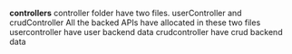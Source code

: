 **controllers**
controller folder have two files.
userController and crudController
All the backed APIs have allocated in these two files
usercontroller have user backend data
crudcontroller have crud backend data
